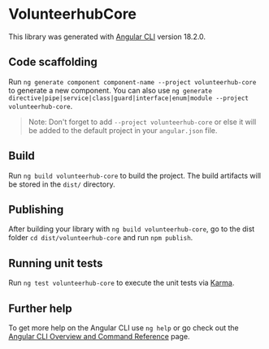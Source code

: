 # VolunteerhubCore

This library was generated with [Angular CLI](https://github.com/angular/angular-cli) version 18.2.0.

## Code scaffolding

Run `ng generate component component-name --project volunteerhub-core` to generate a new component. You can also use `ng generate directive|pipe|service|class|guard|interface|enum|module --project volunteerhub-core`.
> Note: Don't forget to add `--project volunteerhub-core` or else it will be added to the default project in your `angular.json` file. 

## Build

Run `ng build volunteerhub-core` to build the project. The build artifacts will be stored in the `dist/` directory.

## Publishing

After building your library with `ng build volunteerhub-core`, go to the dist folder `cd dist/volunteerhub-core` and run `npm publish`.

## Running unit tests

Run `ng test volunteerhub-core` to execute the unit tests via [Karma](https://karma-runner.github.io).

## Further help

To get more help on the Angular CLI use `ng help` or go check out the [Angular CLI Overview and Command Reference](https://angular.dev/tools/cli) page.
